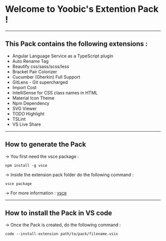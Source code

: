 # Welcome to Yoobic's Extention Pack !

----
## This Pack contains the following extensions : 
* Angular Language Service as a TypeScript plugin
* Auto Rename Tag
* Beautify css/sass/scss/less
* Bracket Pair Colorizer
* Cucumber (Gherkin) Full Support
* GitLens - Git supercharged
* Import Cost
* IntelliSense for CSS class names in HTML
* Material Icon Theme
* Npm Dependency
* SVG Viewer
* TODO Highlight
* TSLint
* VS Live Share

----
## How to generate the Pack
-> You first need the vsce package :

    npm install -g vsce

-> Inside the extension pack folder do the following command :

    vsce package

-> For more information : [vsce](https://code.visualstudio.com/docs/extensions/publish-extension) 

----
## How to install the Pack in VS code
-> Once the Pack is created, do the following command :

    code --install-extension path/to/pack/filename.vsix